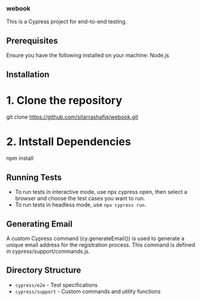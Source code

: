 ### webook
This is a Cypress project for end-to-end testing.

## Prerequisites
Ensure you have the following installed on your machine:
Node.js 

## Installation

# 1. Clone the repository
git clone https://github.com/sitarrashafiq/webook.git
# 2. Intstall Dependencies
   npm install
   
## Running Tests
- To run tests in interactive mode, use npx cypress open, then select a browser and choose the test cases you want to run.
- To run tests in headless mode, use `npx cypress run`.

## Generating Email
A custom Cypress command (cy.generateEmail()) is used to generate a unique email address for the registration process. This command is defined in cypress/support/commands.js.

## Directory Structure

- `cypress/e2e` - Test specifications
- `cypress/support` - Custom commands and utility functions
